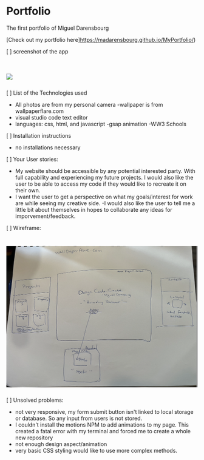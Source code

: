 # Portfolio #

 The first portfolio of Miguel Darensbourg

[Check out my portfolio here]https://madarensbourg.github.io/MyPortfolio/)

[ ] screenshot of the app
# ![](Photos/Screen%20Shot%202022-11-06%20at%208.59.10%20PM.png)

[ ] List of the Technologies used
- All photos are from my personal camera
-wallpaper is from wallpaperflare.com
- visual studio code text editor
- languages: css, html, and javascript
-gsap animation
-WW3 Schools 

[ ] Installation instructions
- no installations necessary

[ ] Your User stories:
- My website should be accessible by any potential interested party. With full capability and experiencing my future projects. I would also like the user to be able to access my code if they would like to recreate it on their own.
- I want the user to get a perspective on what my goals/interest for work are while seeing my creative side.
-I would also like the user to tell me a little bit about themselves in hopes to collaborate any ideas for imporvement/feedback.

[ ] Wireframe: 
# ![](Photos/Screen%20Shot%202022-11-01%20at%2010.40.27%20AM.png)

[ ] Unsolved problems:
- not very responsive, my form submit button isn't linked to local storage or database. So any input from users is not stored.
- I couldn't install the motions NPM to add animations to my page. This created a fatal error with my terminal and forced me to create a whole new repository
- not enough design aspect/animation
- very basic CSS styling would like to use more complex methods.